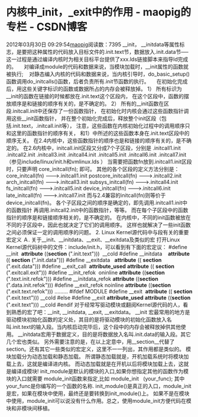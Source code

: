 # 内核中_init，_exit中的作用 - maopig的专栏 - CSDN博客
2012年03月30日 09:29:54[maopig](https://me.csdn.net/maopig)阅读数：7395
__init， __initdata等属性标志，是要把这种属性的代码放入目标文件的.init.text节，数据放入.init.data节──这一过程是通过编译内核时为相关目标平台提供了xxx.lds链接脚本来指导ld完成的。
    对编译成module的代码和数据来说，当模块加载时，__init属性的函数就被执行;
   对静态编入内核的代码和数据来说，当内核引导时，do_basic_setup()函数调用do_initcalls()函数，后者负责所有.init节函数的执行。
    在初始化完成后，用这些关键字标识的函数或数据所占的内存会被释放掉。
1） 
所有标识为__init的函数在链接的时候都放在.init.text这个区段内， 
在这个区段中，函数的摆放顺序是和链接的顺序有关的，是不确定的。 
2） 
所有的__init函数在区段.initcall.init中还保存了一份函数指针， 
在初始化时内核会通过这些函数指针调用这些__init函数指针， 
并在整个初始化完成后，释放整个init区段（包括.init.text，.initcall.init等）， 
注意，这些函数在内核初始化过程中的调用顺序只和这里的函数指针的顺序有关， 
和1）中所述的这些函数本身在.init.text区段中的顺序无关。 
在2.4内核中，这些函数指针的顺序也是和链接的顺序有关的，是不确定的。 
在2.6内核中，initcall.init区段又分成7个子区段，分别是 
.initcall1.init 
.initcall2.init 
.initcall3.init 
.initcall4.init 
.initcall5.init 
.initcall6.init 
.initcall7.init 
（参见include/linux/init.h和vmlinux.lds ）
当需要把函数fn放到.initcall1.init区段时，只要声明 
core_initcall(fn); 
即可。 
其他的各个区段的定义方法分别是： 
core_initcall(fn) --->.initcall1.init 
postcore_initcall(fn) --->.initcall2.init 
arch_initcall(fn) --->.initcall3.init 
subsys_initcall(fn) --->.initcall4.init 
fs_initcall(fn) --->.initcall5.init 
device_initcall(fn) --->.initcall6.init 
late_initcall(fn) --->.initcall7.init 
而与2.4兼容的initcall(fn)则等价于device_initcall(fn)。 
各个子区段之间的顺序是确定的，即先调用.initcall1.init中的函数指针 
再调用.initcall2.init中的函数指针，等等。 
而在每个子区段中的函数指针的顺序是和链接顺序相关的，是不确定的。 
在内核中，不同的init函数被放在不同的子区段中，因此也就决定了它们的调用顺序。 
这样也就解决了一些init函数之间必须保证一定的调用顺序的问题。 
2. Linux Kernel源代码中与段有关的重要宏定义 
Ａ. 关于__init、__initdata、__exit、__exitdata及类似的宏 
打开Linux Kernel源代码树中的文件：include/init.h，可以看到有下面的宏定议： 
#define __init  __attribute__ ((__section__ (".init.text")))  __cold 
#define __initdata    __attribute__ (( __section__ (".init.data"))) 
#define __exitdata   __attribute__ (( __section__ (".exit.data"))) 
#define __exit_call  __attribute_used__ __attribute__ (( __section__ (".exitcall.exit")))
#define __init_refok  oninline __attribute__ ((__section__ (".text.init.refok")))
#define __initdata_refok __attribute__ ((__section__ (".data.init.refok"))) 
#define __exit_refok noinline __attribute__ ((__section__ (".exit.text.refok")))
......... 
#ifdef MODULE 
#define __exit  __attribute__ (( __section__ (".exit.text"))) __cold 
#else 
#define __exit __attribute_used__ __attribute__ ((__section__ (".exit.text"))) __cold
#endif 
对于经常写驱动模块或翻阅Kernel源代码的人，看到熟悉的宏了吧：__init, __initdata, __exit, __exitdata。 
__init 宏最常用的地方是驱动模块初始化函数的定义处，其目的是将驱动模块的初始化函数放入名叫.init.text的输入段。当内核启动完毕后，这个段中的内存会被释放掉供其他使用。
__initdata宏用于数据定义，目的是将数据放入名叫.init.data的输入段。其它几个宏也类似。
另外需要注意的是，在以上定意中，用__section__代替了section。还有其它一些类似的宏定义，这里不一一列出，其作用都是类似的。
模块加载分为动态加载和静态加载。 
所谓静态加载就是，开机加载系统时将模块加载上去，这就是编译进内核。 
而动态加载就是在开机以后将模块加载上去，这就是编译成模块!
init_module是默认的模块的入口,如果你想指定其他的函数作为模块的入口就需要 
module_init函数来指定,比如 
module_init   (your_func); 
其中your_func是你编写的一个函数的名称.
init_module()是真正的入口，module_init是宏，如果在模块中使用，最终还是要转换到init_module()上。
如果不是在模块中使用，module_init可以说没有什么作用。总之，使用module_init方便代码在模块和非模块间移植。
